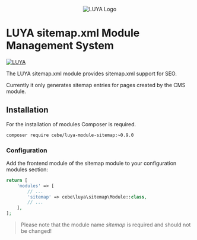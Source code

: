 <p align="center">
  <img src="https://raw.githubusercontent.com/luyadev/luya/master/docs/logo/luya-logo-0.2x.png" alt="LUYA Logo"/>
</p>

# LUYA sitemap.xml Module Management System


[![LUYA](https://img.shields.io/badge/Powered%20by-LUYA-brightgreen.svg)](https://luya.io)

The LUYA sitemap.xml module provides sitemap.xml support for SEO.

Currently it only generates sitemap entries for pages created by the CMS module.

## Installation

For the installation of modules Composer is required.

```sh
composer require cebe/luya-module-sitemap:~0.9.0
```

### Configuration

Add the frontend module of the sitemap module to your configuration modules section:

```php
return [
    'modules' => [
        // ...
        'sitemap' => cebe\luya\sitemap\Module::class,
        // ...
    ],
];
```

> Please note that the module name *sitemap* is required and should not be changed!
